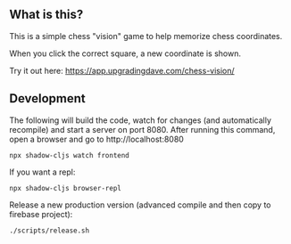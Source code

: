 ## What is this?

This is a simple chess "vision" game to help memorize chess
coordinates. 

When you click the correct square, a new coordinate is shown.

Try it out here: https://app.upgradingdave.com/chess-vision/

## Development

The following will build the code, watch for changes (and
automatically recompile) and start a server on port 8080. After
running this command, open a browser and go to http://localhost:8080

	npx shadow-cljs watch frontend
	
If you want a repl:

	npx shadow-cljs browser-repl
	
	
Release a new production version (advanced compile and then copy to
firebase project):

	./scripts/release.sh



